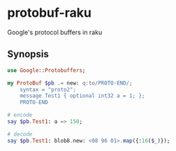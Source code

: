 # protobuf-raku
Google's protocol buffers in raku

## Synopsis

```raku
use Google::Protobuffers;

my ProtoBuf $pb .= new: q:to/PROTO-END/;
	syntax = "proto2";
	message Test1 { optional int32 a = 1; };
	PROTO-END

# encode
say $pb.Test1: a => 150; 

# decode
say $pb.Test1: blob8.new: <08 96 01>.map({:16($_)});
```
